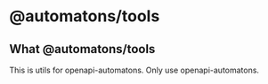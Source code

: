 # @automatons/tools

## What @automatons/tools
This is utils for openapi-automatons.
Only use openapi-automatons.

